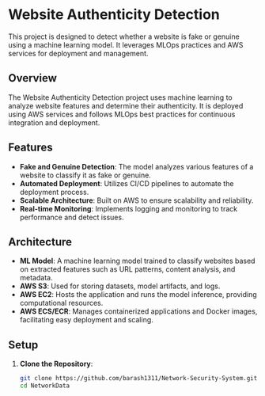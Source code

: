 # Website Authenticity Detection

This project is designed to detect whether a website is fake or genuine using a machine learning model. It leverages MLOps practices and AWS services for deployment and management.

## Overview

The Website Authenticity Detection project uses machine learning to analyze website features and determine their authenticity. It is deployed using AWS services and follows MLOps best practices for continuous integration and deployment.

## Features

- **Fake and Genuine Detection**: The model analyzes various features of a website to classify it as fake or genuine.
- **Automated Deployment**: Utilizes CI/CD pipelines to automate the deployment process.
- **Scalable Architecture**: Built on AWS to ensure scalability and reliability.
- **Real-time Monitoring**: Implements logging and monitoring to track performance and detect issues.

## Architecture

- **ML Model**: A machine learning model trained to classify websites based on extracted features such as URL patterns, content analysis, and metadata.
- **AWS S3**: Used for storing datasets, model artifacts, and logs.
- **AWS EC2**: Hosts the application and runs the model inference, providing computational resources.
- **AWS ECS/ECR**: Manages containerized applications and Docker images, facilitating easy deployment and scaling.

## Setup

1. **Clone the Repository**:
   ```bash
   git clone https://github.com/barash1311/Network-Security-System.git
   cd NetworkData

